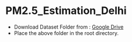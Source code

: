 # PM2.5_Estimation_Delhi
- Download Dataset Folder from : [Google Drive](https://drive.google.com/drive/folders/1wdtUKi3TEVtUEP-K30HKkudtox6EVquf?usp=sharing)  <br>
- Place the above folder in the root directory.
